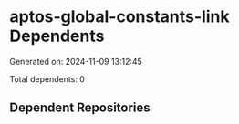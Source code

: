 # aptos-global-constants-link Dependents

Generated on: 2024-11-09 13:12:45

Total dependents: 0

## Dependent Repositories

